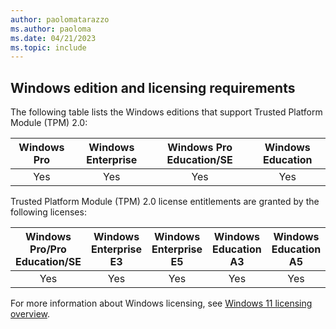 ```yaml
---
author: paolomatarazzo
ms.author: paoloma
ms.date: 04/21/2023
ms.topic: include
---
```


## Windows edition and licensing requirements

The following table lists the Windows editions that support Trusted Platform Module (TPM) 2.0:

|Windows Pro|Windows Enterprise|Windows Pro Education/SE|Windows Education|
|:---:|:---:|:---:|:---:|
|Yes|Yes|Yes|Yes|

Trusted Platform Module (TPM) 2.0 license entitlements are granted by the following licenses:

|Windows Pro/Pro Education/SE|Windows Enterprise E3|Windows Enterprise E5|Windows Education A3|Windows Education A5|
|:---:|:---:|:---:|:---:|:---:|
|Yes|Yes|Yes|Yes|Yes|

For more information about Windows licensing, see [Windows 11 licensing overview](https://learn.microsoft.com).
